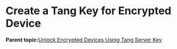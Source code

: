 <!--
SPDX-FileCopyrightText: 2023,2024 Oracle and/or its affiliates.
SPDX-License-Identifier: CC-BY-SA-4.0
-->
# Create a Tang Key for Encrypted Device

**Parent topic:**[Unlock Encrypted Devices Using Tang Server Key](../topics/cockpit-nbde.md)

